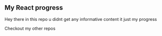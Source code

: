 <h2>My React progress </h2>

Hey there in this repo u didnt get any informative content it just my progress 

Checkout my other repos 
